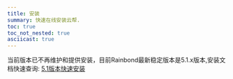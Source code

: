 ```yaml
---
title: 安装
summary: 快速在线安装云帮.
toc: true
toc_not_nested: true
asciicast: true
---
```


当前版本已不再维护和提供安装，目前Rainbond最新稳定版本是5.1.x版本,安装文档快速查询: [5.1版本快速安装](https://www.rainbond.com/docs/quick-start/rainbond_install/)